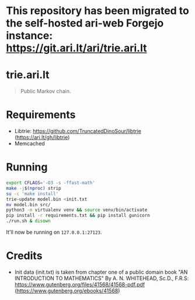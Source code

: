 # This repository has been migrated to the self-hosted ari-web Forgejo instance: <https://git.ari.lt/ari/trie.ari.lt>
# trie.ari.lt

> Public Markov chain.

# Requirements

-   Libtrie: <https://github.com/TruncatedDinoSour/libtrie> (<https://ari.lt/gh/libtrie>)
-   Memcached

# Running

```sh
export CFLAGS='-O3 -s -ffast-math'
make -j$(nproc) strip
su -c 'make install'
trie-update model.bin <init.txt
mv model.bin src/
python3 -m virtualenv venv && source venv/bin/activate
pip install -r requirements.txt && pip install gunicorn
./run.sh & disown
```

It'll now be running on `127.0.0.1:27123`.

# Credits

-   Init data (init.txt) is taken from chapter one of a public domain book "AN INTRODUCTION TO MATHEMATICS" By A. N. WHITEHEAD, Sc.D., F.R.S: <https://www.gutenberg.org/files/41568/41568-pdf.pdf> (<https://www.gutenberg.org/ebooks/41568>)

